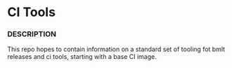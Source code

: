 # CI Tools

### DESCRIPTION

This repo hopes to contain information on a standard set of tooling fot bmlt releases and ci tools, starting with a base CI image.
